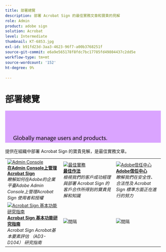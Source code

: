 ```yaml
---
title: 部署總覽
description: 部署 Acrobat Sign 的最佳實務文章和寶貴的見解
role: Admin
product: adobe sign
solution: Acrobat
level: Intermediate
thumbnail: KT-6853.jpg
exl-id: b91fd23d-3aa3-4623-96f7-a00b3768251f
source-git-commit: e6a9e565178f8fdc7bc17785fd49804437c2dd5e
workflow-type: tm+mt
source-wordcount: '152'
ht-degree: 9%

---
```


# 部署總覽

![Sign 部署影像](assets/Hero-Deploy.png)

提供在組織中部署 Acrobat Sign 的寶貴見解，是最佳實務文章。

<table style="table-layout:fixed">
<tr>
  <td>
    <a href="https://helpx.adobe.com/tw/enterprise/using/adobe-sign-for-enterprise.html" target="_blank">
      <img alt="Admin Console" src="assets/Deploy_Admin.png" />
    </a>
    <div>
    <a href="https://helpx.adobe.com/enterprise/using/adobe-sign-for-enterprise.html" target="_blank"><strong>在Admin Console上管理Acrobat Sign</strong></a>
    </div>
    <em>瞭解如何在Adobe的企業平臺Adobe Admin Console上管理Acrobat Sign 使用者和授權</em>
    <br>
  </td>
  <td>
    <a href="https://helpx.adobe.com/mt/sign/using/adobe-sign-training-best-practice.html" target="_blank">
      <img alt="最佳實務" src="assets/Deploy_BP.png" />
    </a>
    <div>
    <a href="https://helpx.adobe.com/mt/sign/using/adobe-sign-training-best-practice.html" target="_blank"><strong>最佳作法</strong></a>
    </div>
    <em>檢視我們的客戶成功經理與部署 Acrobat Sign 的客戶合作所得到的寶貴見解和知識</em>
    <br>
  </td>  
  <td>
    <a href="https://www.adobe.com/trust/document-cloud-security.html" target="_blank">
      <img alt="Adobe信任中心" src="assets/Deploy_Trust.png" />
    </a>
    <div>
    <a href="https://www.adobe.com/trust/document-cloud-security.html" target="_blank"><strong>Adobe信任中心</strong></a>
    </div>
    <em>瞭解我們在安全性、合法性及 Acrobat Sign 標準方面正在進行的努力</em>
    <br>
  </td>
</tr>
<tr>
  <td>
    <a href="assets/SignStudyGuide.pdf">
      <img alt="Acrobat Sign 基本功能研究指南" src="assets/SignStudyGuide.png" />
    </a>
    <div>
    <a href="assets/SignStudyGuide.pdf"><strong>Acrobat Sign 基本功能研究指南</strong></a>
    </div>
    <em>Acrobat Sign Acrobat基本要素評估 （AD3-D104） 研究指南</em>
    <br>
  </td>
  <td>
    <img alt="間隔" src="assets/Grayspacer.png" />
    <div>
    <br>
  </td>
  <td>
    <img alt="間隔" src="assets/Grayspacer.png" />
    <div>
    <br>
  </td>
</tr>
</table>
